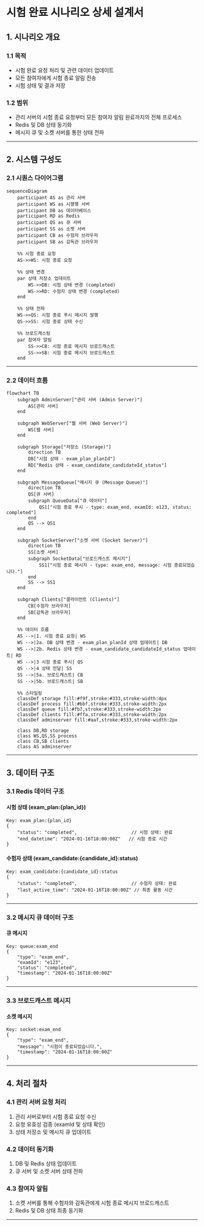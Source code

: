 # 시험 완료 시나리오 상세 설계서

## 1. 시나리오 개요

### 1.1 목적

-   시험 완료 요청 처리 및 관련 데이터 업데이트
-   모든 참여자에게 시험 종료 알림 전송
-   시험 상태 및 결과 저장

### 1.2 범위

-   관리 서버의 시험 종료 요청부터 모든 참여자 알림 완료까지의 전체 프로세스
-   Redis 및 DB 상태 동기화
-   메시지 큐 및 소켓 서버를 통한 상태 전파

---

## 2. 시스템 구성도

### 2.1 시퀀스 다이어그램

```mermaid
sequenceDiagram
    participant AS as 관리 서버
    participant WS as 시행행 서버
    participant DB as 데이터베이스
    participant RD as Redis
    participant QS as 큐 서버
    participant SS as 소켓 서버
    participant CB as 수험자 브라우저
    participant SB as 감독관 브라우저

    %% 시험 종료 요청
    AS->>WS: 시험 종료 요청

    %% 상태 변경
    par 상태 저장소 업데이트
        WS->>DB: 시험 상태 변경 (completed)
        WS->>RD: 수험자 상태 변경 (completed)
    end

    %% 상태 전파
    WS->>QS: 시험 종료 푸시 메시지 발행
    QS->>SS: 시험 종료 상태 수신

    %% 브로드캐스팅
    par 참여자 알림
        SS->>CB: 시험 종료 메시지 브로드캐스트
        SS->>SB: 시험 종료 메시지 브로드캐스트
    end
```

---

### 2.2 데이터 흐름

```mermaid
flowchart TB
    subgraph AdminServer["관리 서버 (Admin Server)"]
        AS[관리 서버]
    end

    subgraph WebServer["웹 서버 (Web Server)"]
        WS[웹 서버]
    end

    subgraph Storage["저장소 (Storage)"]
        direction TB
        DB["시험 상태 - exam_plan_planId"]
        RD["Redis 상태 - exam_candidate_candidateId_status"]
    end

    subgraph MessageQueue["메시지 큐 (Message Queue)"]
        direction TB
        QS[큐 서버]
        subgraph QueueData["큐 데이터"]
            QS1["시험 종료 푸시 - type: exam_end, examId: e123, status: completed"]
        end
        QS --> QS1
    end

    subgraph SocketServer["소켓 서버 (Socket Server)"]
        direction TB
        SS[소켓 서버]
        subgraph SocketData["브로드캐스트 메시지"]
            SS1["시험 종료 메시지 - type: exam_end, message: 시험 종료되었습니다."]
        end
        SS --> SS1
    end

    subgraph Clients["클라이언트 (Clients)"]
        CB[수험자 브라우저]
        SB[감독관 브라우저]
    end

    %% 데이터 흐름
    AS -->|1. 시험 종료 요청| WS
    WS -->|2a. DB 상태 변경 - exam_plan_planId 상태 업데이트| DB
    WS -->|2b. Redis 상태 변경 - exam_candidate_candidateId_status 업데이트| RD
    WS -->|3 시험 종료 푸시| QS
    QS -->|4 상태 전달| SS
    SS -->|5a. 브로드캐스트| CB
    SS -->|5b. 브로드캐스트| SB

    %% 스타일링
    classDef storage fill:#f9f,stroke:#333,stroke-width:4px
    classDef process fill:#bbf,stroke:#333,stroke-width:2px
    classDef queue fill:#fb7,stroke:#333,stroke-width:2px
    classDef clients fill:#ffa,stroke:#333,stroke-width:2px
    classDef adminserver fill:#aaf,stroke:#333,stroke-width:2px

    class DB,RD storage
    class WS,QS,SS process
    class CB,SB clients
    class AS adminserver
```

---

## 3. 데이터 구조

### 3.1 Redis 데이터 구조

#### **시험 상태 (exam_plan:{plan_id})**

```plaintext
Key: exam_plan:{plan_id}
{
    "status": "completed",                    // 시험 상태: 완료
    "end_datetime": "2024-01-16T18:00:00Z"   // 시험 종료 시간
}
```

#### **수험자 상태 (exam_candidate:{candidate_id}:status)**

```plaintext
Key: exam_candidate:{candidate_id}:status
{
    "status": "completed",                    // 수험자 상태: 완료
    "last_active_time": "2024-01-16T18:00:00Z" // 최종 활동 시간
}
```

---

### 3.2 메시지 큐 데이터 구조

#### **큐 메시지**

```plaintext
Key: queue:exam_end
{
    "type": "exam_end",
    "examId": "e123",
    "status": "completed",
    "timestamp": "2024-01-16T18:00:00Z"
}
```

---

### 3.3 브로드캐스트 메시지

#### **소켓 메시지**

```plaintext
Key: socket:exam_end
{
    "type": "exam_end",
    "message": "시험이 종료되었습니다.",
    "timestamp": "2024-01-16T18:00:00Z"
}
```

---

## 4. 처리 절차

### 4.1 관리 서버 요청 처리

1. 관리 서버로부터 시험 종료 요청 수신
2. 요청 유효성 검증 (examId 및 상태 확인)
3. 상태 저장소 및 메시지 큐 업데이트

### 4.2 데이터 동기화

1. DB 및 Redis 상태 업데이트
2. 큐 서버 및 소켓 서버 상태 전파

### 4.3 참여자 알림

1. 소켓 서버를 통해 수험자와 감독관에게 시험 종료 메시지 브로드캐스트
2. Redis 및 DB 상태 최종 동기화

---

